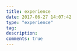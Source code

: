 ```yaml
---
title: experience
date: 2017-06-27 14:07:42
type: "experience"
tag:
description:
comments: true
---
```

